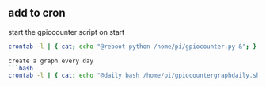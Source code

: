 ## add to cron
start the gpiocounter script on start
```bash
crontab -l | { cat; echo "@reboot python /home/pi/gpiocounter.py &"; } | crontab -

create a graph every day
```bash
crontab -l | { cat; echo "@daily bash /home/pi/gpiocountergraphdaily.sh &"; } | crontab -
